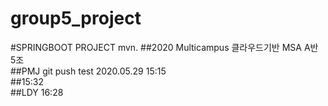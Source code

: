 # group5_project
#SPRINGBOOT PROJECT mvn. 
##2020 Multicampus 클라우드기반 MSA  A반 5조  
##PMJ git push test 2020.05.29 15:15  
##15:32  
##LDY 16:28
